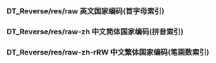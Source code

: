 ### DT_Reverse/res/raw 英文国家编码(首字母索引)
### DT_Reverse/res/raw-zh 中文简体国家编码(拼音索引)
### DT_Reverse/res/raw-zh-rRW 中文繁体国家编码(笔画数索引)


